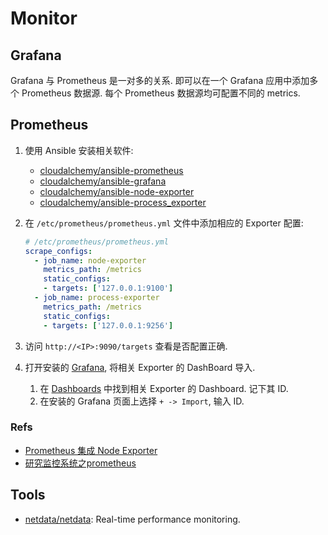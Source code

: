 # Monitor
## Grafana
Grafana 与 Prometheus 是一对多的关系. 即可以在一个 Grafana 应用中添加多个 Prometheus 数据源. 每个 Prometheus 数据源均可配置不同的 metrics.

## Prometheus
1. 使用 Ansible 安装相关软件:
    * [cloudalchemy/ansible-prometheus](https://github.com/cloudalchemy/ansible-prometheus)
    * [cloudalchemy/ansible-grafana](https://github.com/cloudalchemy/ansible-grafana)
    * [cloudalchemy/ansible-node-exporter](https://github.com/cloudalchemy/ansible-node-exporter)
    * [cloudalchemy/ansible-process_exporter](https://github.com/cloudalchemy/ansible-process_exporter)

1. 在 `/etc/prometheus/prometheus.yml` 文件中添加相应的 Exporter 配置:

    ```yaml
    # /etc/prometheus/prometheus.yml
    scrape_configs:
      - job_name: node-exporter
        metrics_path: /metrics
        static_configs:
        - targets: ['127.0.0.1:9100']
      - job_name: process-exporter
        metrics_path: /metrics
        static_configs:
        - targets: ['127.0.0.1:9256']
    ```

1. 访问 `http://<IP>:9090/targets` 查看是否配置正确.
2. 打开安装的 [Grafana](http://<IP>:3000), 将相关 Exporter 的 DashBoard 导入.
    1. 在 [Dashboards](https://grafana.com/grafana/dashboards) 中找到相关 Exporter 的 Dashboard. 记下其 ID.
    2. 在安装的 Grafana 页面上选择 `+ -> Import`, 输入 ID.


### Refs
* [Prometheus 集成 Node Exporter](https://juejin.im/post/5d54bc80f265da03a6531063)
* [研究监控系统之prometheus](https://jeremyxu2010.github.io/2018/08/%E7%A0%94%E7%A9%B6%E7%9B%91%E6%8E%A7%E7%B3%BB%E7%BB%9F%E4%B9%8Bprometheus/)

## Tools
* [netdata/netdata](https://github.com/netdata/netdata): Real-time performance monitoring.